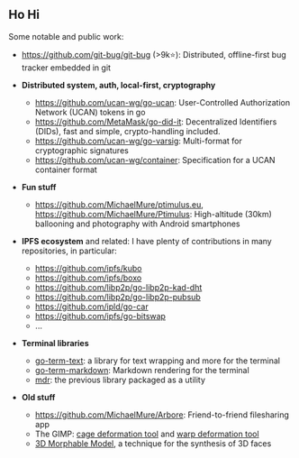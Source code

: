 ## Ho Hi

Some notable and public work:

- https://github.com/git-bug/git-bug (>9k⭐): Distributed, offline-first bug tracker embedded in git


- **Distributed system, auth, local-first, cryptography**
  - https://github.com/ucan-wg/go-ucan: User-Controlled Authorization Network (UCAN) tokens in go
  - https://github.com/MetaMask/go-did-it: Decentralized Identifiers (DIDs), fast and simple, crypto-handling included.
  - https://github.com/ucan-wg/go-varsig: Multi-format for cryptographic signatures
  - https://github.com/ucan-wg/container: Specification for a UCAN container format


- **Fun stuff**
  - https://github.com/MichaelMure/ptimulus.eu, https://github.com/MichaelMure/Ptimulus: High-altitude (30km) ballooning and photography with Android smartphones


- **IPFS ecosystem** and related: I have plenty of contributions in many repositories, in particular:
    - https://github.com/ipfs/kubo
    - https://github.com/ipfs/boxo
    - https://github.com/libp2p/go-libp2p-kad-dht
    - https://github.com/libp2p/go-libp2p-pubsub
    - https://github.com/ipld/go-car
    - https://github.com/ipfs/go-bitswap
    - ...


- **Terminal libraries**
    - [go-term-text](https://github.com/MichaelMure/go-term-text): a library for text wrapping and more for the terminal
    - [go-term-markdown](https://github.com/MichaelMure/go-term-markdown): Markdown rendering for the terminal
    - [mdr](https://github.com/MichaelMure/mdr): the previous library packaged as a utility


- **Old stuff**
  - https://github.com/MichaelMure/Arbore: Friend-to-friend filesharing app
  - The GIMP: [cage deformation tool](https://docs.gimp.org/2.10/en/gimp-tool-cage.html) and [warp deformation tool](https://docs.gimp.org/2.10/en/gimp-tool-warp.html)
  - [3D Morphable Model](https://github.com/MichaelMure/3DMM), a technique for the synthesis of 3D faces
